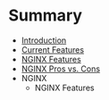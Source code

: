 # Summary

* [Introduction](README.md)
* [Current Features](chapters/current-features.md)
* [NGINX Features](chapters/nginx-features.md)
* [NGINX Pros vs. Cons](chapters/nginx-pros_vs_cons.md)
* NGINX
   * NGINX Features

